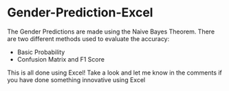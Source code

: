 # Gender-Prediction-Excel
The Gender Predictions are made using the Naive Bayes Theorem. There are two different methods used to evaluate the accuracy:
- Basic Probability
- Confusion Matrix and F1 Score
  
This is all done using Excel! Take a look and let me know in the comments if you have done something innovative using Excel
